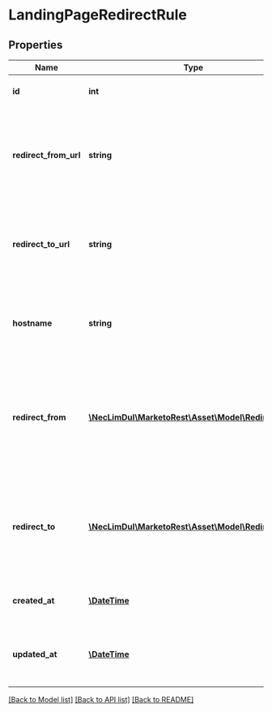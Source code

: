 # LandingPageRedirectRule

## Properties

Name | Type | Description | Notes
------------ | ------------- | ------------- | -------------
**id** | **int** | Internal id for landing page redirect rule | 
**redirect_from_url** | **string** | Redirect &#39;from&#39; URL of the Landing Page.  Combination of the hostname and redirectFrom landing page or path | 
**redirect_to_url** | **string** | Redirect &#39;to&#39; URL of the Landing Page.  Could be a Marketo landing page or non-Marketo URL. | 
**hostname** | **string** | The hostname for the landing pages.  Branding domain or alias.  Max 255 characters. | 
**redirect_from** | [**\NecLimDul\MarketoRest\Asset\Model\RedirectFrom**](RedirectFrom.md) | JSON representation of redirect from landing page, with members &#39;type&#39; which may be &#39;landingPageId&#39; or &#39;path&#39;, and &#39;value&#39; | 
**redirect_to** | [**\NecLimDul\MarketoRest\Asset\Model\RedirectTo**](RedirectTo.md) | JSON representation of redirect to landing page, with members &#39;type&#39; which may be &#39;landingPageId&#39; or &#39;url&#39;, and &#39;value&#39; | 
**created_at** | [**\DateTime**](\DateTime.md) | Datetime the landing page redirect rule was created | 
**updated_at** | [**\DateTime**](\DateTime.md) | Datetime the landing page redirect rule was most recently updated | 

[[Back to Model list]](../README.md#documentation-for-models) [[Back to API list]](../README.md#documentation-for-api-endpoints) [[Back to README]](../README.md)
